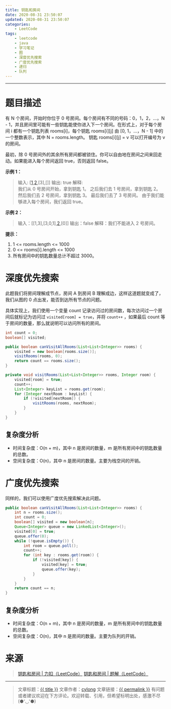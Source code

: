 ```yaml
---
title: 钥匙和房间
date: 2020-08-31 23:50:07
updated: 2020-08-31 23:50:07
categories:
    - LeetCode
tags:
    - leetcode
    - java
    - 学习笔记
    - 图
    - 深度优先搜索
    - 广度优先搜索
    - 递归
    - 队列
---
```

---

# 题目描述

有 N 个房间，开始时你位于 0 号房间。每个房间有不同的号码：0，1，2，...，N - 1，并且房间里可能有一些钥匙能使你进入下一个房间。在形式上，对于每个房间 i 都有一个钥匙列表 rooms[i]，每个钥匙 rooms[i][j] 由 [0, 1，...，N - 1] 中的一个整数表示，其中 N = rooms.length。 钥匙 rooms[i][j] = v 可以打开编号为 v 的房间。

最初，除 0 号房间外的其余所有房间都被锁住。你可以自由地在房间之间来回走动。如果能进入每个房间返回 true，否则返回 false。

**示例 1：**
> 输入: [[1],[2],[3],[]]
> 输出: true
> 解释:  
> 我们从 0 号房间开始，拿到钥匙 1。
> 之后我们去 1 号房间，拿到钥匙 2。
> 然后我们去 2 号房间，拿到钥匙 3。
> 最后我们去了 3 号房间。
> 由于我们能够进入每个房间，我们返回 true。

**示例 2：**
> 输入：[[1,3],[3,0,1],[2],[0]]
> 输出：false
> 解释：我们不能进入 2 号房间。

**提示：**
1. 1 <= rooms.length <= 1000
2. 0 <= rooms[i].length <= 1000
3. 所有房间中的钥匙数量总计不超过 3000。

<!-- more -->

# 深度优先搜索

此题我们将房间理解成节点，房间 A 到房间 B 理解成边，这样这道题就变成了，我们从图的 0 点出发，能否到达所有节点的问题。

具体实现上，我们使用一个变量 count 记录访问过的房间数，每次访问过一个房间后就标记为访问过 `visited[room] = true`，并将 `count++` ，如果最后 count 等于房间的数量，那么就说明可以访问所有的房间。

```java
int count = 0;
boolean[] visited;

public boolean canVisitAllRooms(List<List<Integer>> rooms) {
    visited = new boolean[rooms.size()];
    visitRooms(rooms, 0);
    return count == rooms.size();
}

private void visitRooms(List<List<Integer>> rooms, Integer room) {
    visited[room] = true;
    count++;
    List<Integer> keyList = rooms.get(room);
    for (Integer nextRoom : keyList) {
        if (!visited[nextRoom]) {
            visitRooms(rooms, nextRoom);
        }
    }
}
```

## 复杂度分析

* 时间复杂度：O(n + m)，其中 n 是房间的数量，m 是所有房间中的钥匙数量的总数。
* 空间复杂度：O(n)，其中 n 是房间的数量。主要为栈空间的开销。

# 广度优先搜索

同样的，我们可以使用广度优先搜索解决此问题。

```java
public boolean canVisitAllRooms(List<List<Integer>> rooms) {
    int n = rooms.size();
    int count = 0;
    boolean[] visited = new boolean[n];
    Queue<Integer> queue = new LinkedList<Integer>();
    visited[0] = true;
    queue.offer(0);
    while (!queue.isEmpty()) {
        int room = queue.poll();
        count++;
        for (int key : rooms.get(room)) {
            if (!visited[key]) {
                visited[key] = true;
                queue.offer(key);
            }
        }
    }
    return count == n;
}
```

## 复杂度分析

* 时间复杂度：O(n + m)，其中 n 是房间的数量，m 是所有房间中的钥匙数量的总数。
* 空间复杂度：O(n)，其中 n 是房间的数量。主要为队列的开销。

# 来源
> [钥匙和房间 | 力扣（LeetCode）][1]
> [钥匙和房间 | 题解（LeetCode）][2]

---

> 文章标题：<a href='{{ permalink }}' title='{{ title }}' >{{ title }}</a>
> 文章作者：[cylong](http://www.cylong.com/about/ "cylong")
> 文章链接：<a href='{{ permalink }}' title='{{ title }}' >{{ permalink }}</a>
> 有问题或者建议欢迎在下方评论。欢迎转载、引用，但希望标明出处，感激不尽(●'◡'●)

[1]: https://leetcode-cn.com/problems/keys-and-rooms/ "钥匙和房间 | 力扣（LeetCode）"
[2]: https://leetcode-cn.com/problems/keys-and-rooms/solution/yao-chi-he-fang-jian-by-leetcode-solution/ "钥匙和房间 | 题解（LeetCode）"
